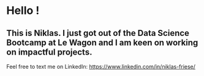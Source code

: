 # Hello ! 

## This is Niklas. I just got out of the Data Science Bootcamp at Le Wagon and I am keen on working on impactful projects.
Feel free to text me on LinkedIn: https://www.linkedin.com/in/niklas-friese/
